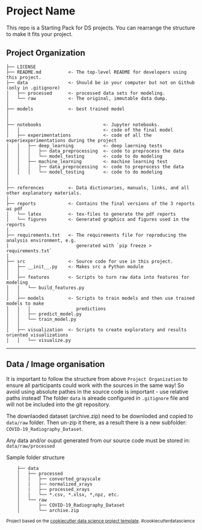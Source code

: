 Project Name
==============================

This repo is a Starting Pack for DS projects. You can rearrange the structure to make it fits your project.

Project Organization
------------

    ├── LICENSE
    ├── README.md          <- The top-level README for developers using this project.
    ├── data               <- Should be in your computer but not on Github (only in .gitignore)
    │   ├── processed      <- processed data sets for modeling.
    │   └── raw            <- The original, immutable data dump.
    │
    ├── models             <- best trained model
    │
    │
    ├── notebooks                       <- Jupyter notebooks.  
    │   │                               <- code of the final model
    │   ├── experimentations            <- code of all the experiexperimentations during the project  
    │   │   ├── deep_learning           <- deep laerning tests 
    │   │   │   ├── data_preprocessing  <- code to preprocess the data 
    │   │   │   └── model_testing       <- code to do modeling
    │   │   ├── machine_learning        <- machine learning test
    │   │   │   ├── data_preprocessing  <- code to preprocess the data 
    │   │   │   └── model_testing       <- code to do modeling
    │   
    │
    ├── references         <- Data dictionaries, manuals, links, and all other explanatory materials.
    │
    ├── reports            <- Contains the final versions of the 3 reports as pdf
    │   └── latex          <- tex-files to generate the pdf reports
    │   └── figures        <- Generated graphics and figures used in the reports
    │
    ├── requirements.txt   <- The requirements file for reproducing the analysis environment, e.g.
    │                         generated with `pip freeze > requirements.txt`
    │
    ├── src                <- Source code for use in this project.
    │   ├── __init__.py    <- Makes src a Python module
    │   │
    │   ├── features       <- Scripts to turn raw data into features for modeling
    │   │   └── build_features.py
    │   │
    │   ├── models         <- Scripts to train models and then use trained models to make
    │   │   │                 predictions
    │   │   ├── predict_model.py
    │   │   └── train_model.py
    │   │
    │   ├── visualization  <- Scripts to create exploratory and results oriented visualizations
    │   │   └── visualize.py

--------

Data / Image organisation
------------

It is important to follow the structure from above `Project Organization` to ensure all participants could work with the sources in the same way! So avoid using absolute pathes in the source code is important - use relative paths instead! The folder `data` is alreade configured in `.gitignore` file and will not be included into the git repository.

The downlaoded dataset (archive.zip) need to be downloded and copied to `data/raw` folder. Then un-zip it there, as a result there is a new subfolder: `COVID-19_Radiography_Dataset`. 

Any data and/or ouput generated from our source code must be stored in: `data/raw/processed`

Sample folder structure
```
    ├── data
    │   ├── processed
    │   |   ├── converted_grayscale
    │   |   ├── normalized_xrays
    │   |   ├── processed_xrays
    │   |   └── *.csv, *.xlsx, *,npz, etc.
    │   └── raw
    │       ├── COVID-19_Radiography_Dataset
    │       └── archive.zip
```


<p><small>Project based on the <a target="_blank" href="https://drivendata.github.io/cookiecutter-data-science/">cookiecutter data science project template</a>. #cookiecutterdatascience</small></p>
